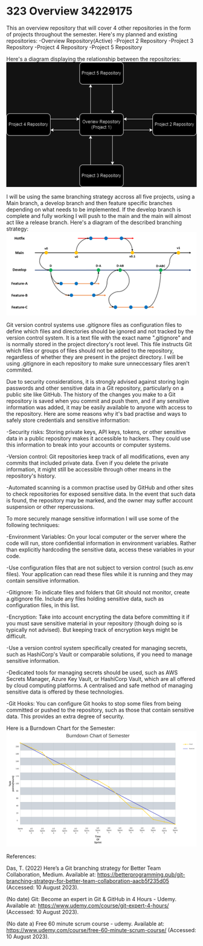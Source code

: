 # 323 Overview 34229175


This an overview repository that will cover 4 other repositories in the form of projects throughout the semester.
Here's my planned and existing repositories:
-Overview Repository(Active)
-Project 2 Repository
-Project 3 Repository
-Project 4 Repository
-Project 5 Repository


Here's a diagram displaying the relationship between the repositories:
![Alt text](RepositoryDiagram.drawio.png)


I will be using the same branching strategy accross all five projects, using a Main branch, a develop branch and then feature specific branches depending on what needs to be implemented. If the develop branch is complete and fully working I will push to the main and the main will almost act like a release branch. Here's a diagram of the described branching strategy:
![Alt text](RepositoryBranchingStrategy.png)


Git version control systems use .gitignore files as configuration files to define which files and directories should be ignored and not tracked by the version control system. It is a text file with the exact name ".gitignore" and is normally stored in the project directory's root level. This file instructs Git which files or groups of files should not be added to the repository, regardless of whether they are present in the project directory. I will be using .gitignore in each repository to make sure unneccessary files aren't commited.


Due to security considerations, it is strongly advised against storing login passwords and other sensitive data in a Git repository, particularly on a public site like GitHub. The history of the changes you make to a Git repository is saved when you commit and push them, and if any sensitive information was added, it may be easily available to anyone with access to the repository. Here are some reasons why it's bad practise and ways to safely store credentials and sensitive information:

-Security risks: Storing private keys, API keys, tokens, or other sensitive data in a public repository makes it accessible to hackers. They could use this information to break into your accounts or computer systems.

-Version control: Git repositories keep track of all modifications, even any commits that included private data. Even if you delete the private information, it might still be accessible through other means in the repository's history.

-Automated scanning is a common practise used by GitHub and other sites to check repositories for exposed sensitive data. In the event that such data is found, the repository may be marked, and the owner may suffer account suspension or other repercussions.

To more securely manage sensitive information I will use some of the following techniques:

-Environment Variables: On your local computer or the server where the code will run, store confidential information in environment variables. Rather than explicitly hardcoding the sensitive data, access these variables in your code.

-Use configuration files that are not subject to version control (such as.env files). Your application can read these files while it is running and they may contain sensitive information.

-Gitignore: To indicate files and folders that Git should not monitor, create a.gitignore file. Include any files holding sensitive data, such as configuration files, in this list.

-Encryption: Take into account encrypting the data before committing it if you must save sensitive material in your repository (though doing so is typically not advised). But keeping track of encryption keys might be difficult.

-Use a version control system specifically created for managing secrets, such as HashiCorp's Vault or comparable solutions, if you need to manage sensitive information.

-Dedicated tools for managing secrets should be used, such as AWS Secrets Manager, Azure Key Vault, or HashiCorp Vault, which are all offered by cloud computing platforms. A centralised and safe method of managing sensitive data is offered by these technologies.

-Git Hooks: You can configure Git hooks to stop some files from being committed or pushed to the repository, such as those that contain sensitive data. This provides an extra degree of security.


Here is a Burndown Chart for the Semester:
![Alt text](<Burndown Chart for Semester-1.png>)


References:

Das, T. (2022) Here’s a Git branching strategy for Better Team Collaboration, Medium. Available at: https://betterprogramming.pub/git-branching-strategy-for-better-team-collaboration-aacb5f235d05 (Accessed: 10 August 2023).

(No date) Git: Become an expert in Git &amp; GitHub in 4 Hours - Udemy. Available at: https://www.udemy.com/course/git-expert-4-hours/ (Accessed: 10 August 2023). 

(No date a) Free 60 minute scrum course - udemy. Available at: https://www.udemy.com/course/free-60-minute-scrum-course/ (Accessed: 10 August 2023). 